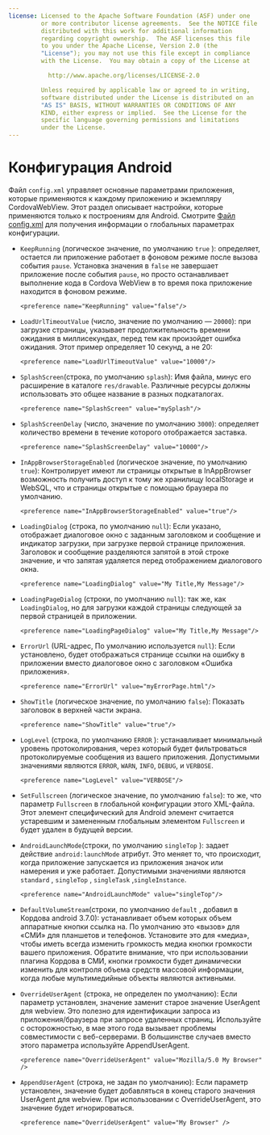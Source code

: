 ```yaml
---
license: Licensed to the Apache Software Foundation (ASF) under one
         or more contributor license agreements.  See the NOTICE file
         distributed with this work for additional information
         regarding copyright ownership.  The ASF licenses this file
         to you under the Apache License, Version 2.0 (the
         "License"); you may not use this file except in compliance
         with the License.  You may obtain a copy of the License at

           http://www.apache.org/licenses/LICENSE-2.0

         Unless required by applicable law or agreed to in writing,
         software distributed under the License is distributed on an
         "AS IS" BASIS, WITHOUT WARRANTIES OR CONDITIONS OF ANY
         KIND, either express or implied.  See the License for the
         specific language governing permissions and limitations
         under the License.
---
```


# Конфигурация Android

Файл `config.xml` управляет основные параметрами приложения, которые применяются к каждому приложению и экземпляру CordovaWebView. Этот раздел описывает настройки, которые применяются только к построениям для Android. Смотрите [Файл config.xml][1] для получения информации о глобальных параметрах конфигурации.

 [1]: config_ref_index.md.html#The%20config.xml%20File

*   `KeepRunning` (логическое значение, по умолчанию `true` ): определяет, остается ли приложение работает в фоновом режиме после вызова события `pause`. Установка значения в `false` не завершает приложение после события `pause`, но просто останавливает выполнение кода в Cordova WebView в то время пока приложение находится в фоновом режиме.
    
        <preference name="KeepRunning" value="false"/>
        
*   `LoadUrlTimeoutValue` (число, значение по умолчанию — `20000`): при загрузке страницы, указывает продолжительность времени ожидания в миллисекундах, перед тем как произойдет ошибка ожидания. Этот пример определяет 10 секунд, а не 20:
    
        <preference name="LoadUrlTimeoutValue" value="10000"/>
        
*   `SplashScreen`(строка, по умолчанию `splash`): Имя файла, минус его расширение в каталоге `res/drawable`. Различные ресурсы должны использовать это общее название в разных подкаталогах.
    
        <preference name="SplashScreen" value="mySplash"/>
        
*   `SplashScreenDelay` (число, значение по умолчанию `3000`): определяет количество времени в течение которого отображается заставка.
    
        <preference name="SplashScreenDelay" value="10000"/>
        
*   `InAppBrowserStorageEnabled` (логическое значение, по умолчанию `true`): Контролирует имеют ли страницы открытые в InAppBrowser возможность получить доступ к тому же хранилищу localStorage и WebSQL, что и страницы открытые с помощью браузера по умолчанию.
    
        <preference name="InAppBrowserStorageEnabled" value="true"/>

*   `LoadingDialog` (строка, по умолчанию `null`): Если указано, отображает диалоговое окно с заданным заголовком и сообщение и индикатор загрузки, при загрузке первой странице приложения. Заголовок и сообщение разделяются запятой в этой строке значение, и что запятая удаляется перед отображением диалогового окна.
    
        <preference name="LoadingDialog" value="My Title,My Message"/>

*   `LoadingPageDialog` (строки, по умолчанию `null`): так же, как `LoadingDialog`, но для загрузки каждой страницы следующей за первой страницей в приложении.
    
        <preference name="LoadingPageDialog" value="My Title,My Message"/>
        
*   `ErrorUrl` (URL-адрес, По умолчанию используется `null`): Если установлено, будет отображаться странице ссылки на ошибку в приложении вместо диалоговое окно с заголовком «Ошибка приложения».
    
        <preference name="ErrorUrl" value="myErrorPage.html"/>
        
*   `ShowTitle` (логическое значение, по умолчанию `false`): Показать заголовок в верхней части экрана.
    
        <preference name="ShowTitle" value="true"/>

*   `LogLevel` (строка, по умолчанию `ERROR` ): устанавливает минимальный уровень протоколирования, через который будет фильтроваться протоколируемые сообщения из вашего приложения. Допустимыми значениями являются `ERROR`, `WARN`, `INFO`, `DEBUG`, и `VERBOSE`.
    
        <preference name="LogLevel" value="VERBOSE"/>

*   `SetFullscreen` (логическое значение, по умолчанию `false`): то же, что параметр `Fullscreen` в глобальной конфигурации этого XML-файла. Этот элемент специфический для Android элемент считается устаревшим и замененным глобальным элементом `Fullscreen` и будет удален в будущей версии.

*   `AndroidLaunchMode`(строки, по умолчанию `singleTop` ): задает действие `android:launchMode` атрибут. Это меняет то, что происходит, когда приложение запускается из приложения значок или намерения и уже работает. Допустимыми значениями являются `standard` , `singleTop` , `singleTask` ,`singleInstance`.
    
        <preference name="AndroidLaunchMode" value="singleTop"/>

*   `DefaultVolumeStream`(строки, по умолчанию `default` , добавил в Кордова android 3.7.0): устанавливает объем которых объем аппаратные кнопки ссылка на. По умолчанию это «вызов» для «СМИ» для планшетов и телефонов. Установите это для «медиа», чтобы иметь всегда изменить громкость медиа кнопки громкости вашего приложения. Обратите внимание, что при использовании плагина Кордова в СМИ, кнопки громкости будет динамически изменить для контроля объема средств массовой информации, когда любые мультимедийные объекты являются активными.

*   `OverrideUserAgent` (строка, не определен по умолчанию): Если параметр установлен, значение заменит старое значение UserAgent для webview. Это полезно для идентификации запроса из приложения/браузера при запросе удаленных страниц. Используйте с осторожностью, в мае этого года вызывает проблемы совместимости с веб-серверами. В большинстве случаев вместо этого параметра используйте AppendUserAgent.
    
        <preference name="OverrideUserAgent" value="Mozilla/5.0 My Browser" />

*   `AppendUserAgent` (строка, не задан по умолчанию): Если параметр установлен, значение будет добавляться в конец старого значения UserAgent для webview. При использовании с OverrideUserAgent, это значение будет игнорироваться.
    
        <preference name="OverrideUserAgent" value="My Browser" />